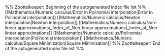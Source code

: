 %% Zoottelkeeper: Beginning of the autogenerated index file list  %%
 [[Mathematics/Numeric calculus/Error in Polinomial interpolation|Error in Polinomial interpolation]]
 [[Mathematics/Numeric calculus/Newton interpolation|Newton interpolation]]
 [[Mathematics/Numeric calculus/Non-linear approximations/_Index_of_Non-linear approximations|_Index_of_Non-linear approximations]]
 [[Mathematics/Numeric calculus/Polinomial interpolation|Polinomial interpolation]]
 [[Mathematics/Numeric calculus/Square Minimization|Square Minimization]]
%% Zoottelkeeper: End of the autogenerated index file list  %%
